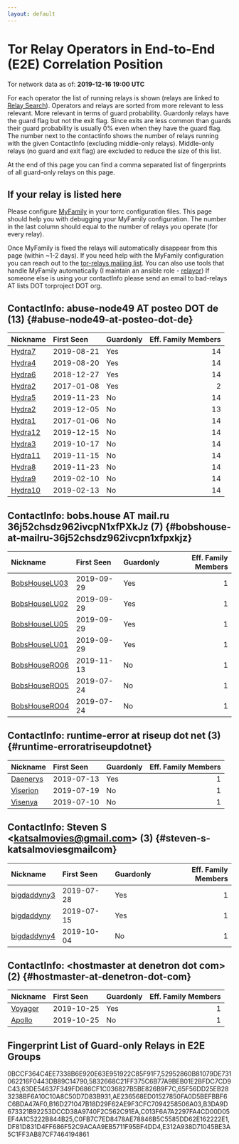```yaml
---
layout: default
---
```



# Tor Relay Operators in End-to-End (E2E) Correlation Position

Tor network data as of: **2019-12-16 19:00 UTC**

For each operator the list of running relays is shown (relays are linked to [Relay Search](https://metrics.torproject.org/rs.html)).
Operators and relays are sorted from more relevant to less relevant. More relevant in terms of guard probability.
Guardonly relays have the guard flag but not the exit flag.
Since exits are less common than guards their guard probability is usually 0% even when they have the guard flag.
The number next to the contactinfo shows the number of relays running with the given ContactInfo (excluding middle-only relays).
Middle-only relays (no guard and exit flag) are excluded to reduce the size of this list.

At the end of this page you can find a comma separated list of fingerprints of all guard-only relays on this page.

## If your relay is listed here
Please configure [MyFamily](https://www.torproject.org/docs/tor-manual.html.en#MyFamily) in your torrc configuration files.
This page should help you with debugging your MyFamily configuration. The number in the last column should equal to the number of
relays you operate (for every relay).

Once MyFamily is fixed the relays will automatically disappear from this page (within ~1-2 days).
If you need help with the MyFamily configuration you can reach out to the
[tor-relays mailing list](https://lists.torproject.org/cgi-bin/mailman/listinfo/tor-relays).
You can also use tools that handle MyFamily automatically (I maintain an ansible role - 
[relayor](https://medium.com/@nusenu/deploying-tor-relays-with-ansible-6612593fa34d))
If someone else is using your contactInfo please send an email to bad-relays AT lists DOT torproject DOT org.


## ContactInfo: abuse-node49 AT posteo DOT de (13) {#abuse-node49-at-posteo-dot-de}

| Nickname                                                                                           | First Seen   | Guardonly   |   Eff. Family Members |
|:---------------------------------------------------------------------------------------------------|:-------------|:------------|----------------------:|
| [Hydra7](https://metrics.torproject.org/rs.html#details/C013F6A7A2297FA4CD00D05EF4A1C5222B844B25)  | 2019-08-21   | Yes         |                    14 |
| [Hydra4](https://metrics.torproject.org/rs.html#details/B3DA9D673321B92253DCCD38A9740F2C562C91EA)  | 2019-08-20   | Yes         |                    14 |
| [Hydra6](https://metrics.torproject.org/rs.html#details/63DE54637F349FD686CF1C036827B5BE826B9F7C)  | 2018-12-27   | Yes         |                    14 |
| [Hydra2](https://metrics.torproject.org/rs.html#details/B16D271047B18D29F62AE9F3CFC7094258506A03)  | 2017-01-08   | Yes         |                     2 |
| [Hydra5](https://metrics.torproject.org/rs.html#details/034AA4B30F77DF0FE183602EA7F8251FF2CF1BA2)  | 2019-11-23   | No          |                    14 |
| [Hydra2](https://metrics.torproject.org/rs.html#details/0443D98C0C44D3E0E6238790345DB5624DB41B28)  | 2019-12-05   | No          |                    13 |
| [Hydra1](https://metrics.torproject.org/rs.html#details/0647C3F8352BBFA0D57A1C3E0DCF67FC3E073D2C)  | 2017-01-06   | No          |                    14 |
| [Hydra12](https://metrics.torproject.org/rs.html#details/180A5BCC01866E09E4D229B6C084CD1E3C75636F) | 2019-12-15   | No          |                    14 |
| [Hydra3](https://metrics.torproject.org/rs.html#details/27D02579AD5F3E32895D99C38E482D1DC6CBAE5E)  | 2019-10-17   | No          |                    14 |
| [Hydra11](https://metrics.torproject.org/rs.html#details/70A4372ED8F5DDE3BA05A17491BB6032EAC02692) | 2019-11-15   | No          |                    14 |
| [Hydra8](https://metrics.torproject.org/rs.html#details/7716DE8030A56A80080446E0CBC59738605454E6)  | 2019-11-23   | No          |                    14 |
| [Hydra9](https://metrics.torproject.org/rs.html#details/CB28925DA61069A43584030D2610471F1FFD4100)  | 2019-02-10   | No          |                    14 |
| [Hydra10](https://metrics.torproject.org/rs.html#details/CD21B997AF3D30AD719C066C38C7FA8C8FE83C70) | 2019-02-13   | No          |                    14 |

## ContactInfo: bobs.house AT mail.ru 36j52chsdz962ivcpN1xfPXkJz (7) {#bobshouse-at-mailru-36j52chsdz962ivcpn1xfpxkjz}

| Nickname                                                                                                 | First Seen   | Guardonly   |   Eff. Family Members |
|:---------------------------------------------------------------------------------------------------------|:-------------|:------------|----------------------:|
| [BobsHouseLU03](https://metrics.torproject.org/rs.html#details/C0FB7C7ED8478AE78846B5C5585DD62E162222E1) | 2019-09-29   | Yes         |                     1 |
| [BobsHouseLU02](https://metrics.torproject.org/rs.html#details/5832668C21FF375C6B77A9BEB01E2BFDC7CD9C43) | 2019-09-29   | Yes         |                     1 |
| [BobsHouseLU05](https://metrics.torproject.org/rs.html#details/65F56DD25EB283238BF6A10C10A8C50D7D83B931) | 2019-09-29   | Yes         |                     1 |
| [BobsHouseLU01](https://metrics.torproject.org/rs.html#details/52952860B81079DE731062216F0443DB89C14790) | 2019-09-29   | Yes         |                     1 |
| [BobsHouseRO06](https://metrics.torproject.org/rs.html#details/1F226CD8277DA2C28D15364E88D596F9FCCED98B) | 2019-11-13   | No          |                     1 |
| [BobsHouseRO05](https://metrics.torproject.org/rs.html#details/8574D4F76F44EBD2A274DA94732BD5791C08675B) | 2019-07-24   | No          |                     1 |
| [BobsHouseRO04](https://metrics.torproject.org/rs.html#details/B1BF289B965760D17B3508E3E48FF5DC8154FB70) | 2019-07-24   | No          |                     1 |

## ContactInfo: runtime-error at riseup dot net (3) {#runtime-erroratriseupdotnet}

| Nickname                                                                                            | First Seen   | Guardonly   |   Eff. Family Members |
|:----------------------------------------------------------------------------------------------------|:-------------|:------------|----------------------:|
| [Daenerys](https://metrics.torproject.org/rs.html#details/E312A938D71045BE3A5C1FF3AB87CF7464194861) | 2019-07-13   | Yes         |                     1 |
| [Viserion](https://metrics.torproject.org/rs.html#details/4C5B8134341E66CB09246985E4039F9BFC0ADCE3) | 2019-07-19   | No          |                     1 |
| [Visenya](https://metrics.torproject.org/rs.html#details/A339297680115D931FA2B98C311300E8492D83AA)  | 2019-07-10   | No          |                     1 |

## ContactInfo: Steven S &lt;katsalmovies@gmail.com&gt; (3) {#steven-s-katsalmoviesgmailcom}

| Nickname                                                                                               | First Seen   | Guardonly   |   Eff. Family Members |
|:-------------------------------------------------------------------------------------------------------|:-------------|:------------|----------------------:|
| [bigdaddyny3](https://metrics.torproject.org/rs.html#details/AE236568ED01527850FA0D5BEFBBF6C6BDA47AF0) | 2019-07-28   | Yes         |                     1 |
| [bigdaddyny](https://metrics.torproject.org/rs.html#details/0BCCF364C4EE7338B6E920E63E951922C85F91F7)  | 2019-07-15   | Yes         |                     1 |
| [bigdaddyny4](https://metrics.torproject.org/rs.html#details/5DD2D6DCB182AC058EB9A8F71C63B0525E1C6907) | 2019-10-04   | No          |                     1 |

## ContactInfo: &lt;hostmaster at denetron dot com&gt; (2) {#hostmaster-at-denetron-dot-com}

| Nickname                                                                                           | First Seen   | Guardonly   |   Eff. Family Members |
|:---------------------------------------------------------------------------------------------------|:-------------|:------------|----------------------:|
| [Voyager](https://metrics.torproject.org/rs.html#details/DF81D831D4FF686F52C9ACAA9EB5711F95BF4DD4) | 2019-10-25   | Yes         |                     1 |
| [Apollo](https://metrics.torproject.org/rs.html#details/71840F45C2478347B872321066F9805D1A1B79FD)  | 2019-10-25   | No          |                     1 |


## Fingerprint List of Guard-only Relays in E2E Groups

0BCCF364C4EE7338B6E920E63E951922C85F91F7,52952860B81079DE731062216F0443DB89C14790,5832668C21FF375C6B77A9BEB01E2BFDC7CD9C43,63DE54637F349FD686CF1C036827B5BE826B9F7C,65F56DD25EB283238BF6A10C10A8C50D7D83B931,AE236568ED01527850FA0D5BEFBBF6C6BDA47AF0,B16D271047B18D29F62AE9F3CFC7094258506A03,B3DA9D673321B92253DCCD38A9740F2C562C91EA,C013F6A7A2297FA4CD00D05EF4A1C5222B844B25,C0FB7C7ED8478AE78846B5C5585DD62E162222E1,DF81D831D4FF686F52C9ACAA9EB5711F95BF4DD4,E312A938D71045BE3A5C1FF3AB87CF7464194861